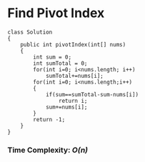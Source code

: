 # Find Pivot Index

```
class Solution 
{
    public int pivotIndex(int[] nums) 
    {
        int sum = 0;
        int sumTotal = 0;
        for(int i=0; i<nums.length; i++)
            sumTotal+=nums[i];
        for(int i=0; i<nums.length;i++)
        {
            if(sum==sumTotal-sum-nums[i])
                return i;
            sum+=nums[i];
        }
        return -1;
    }
}
```
<h3>Time Complexity: <em>O(n)</em></h3>